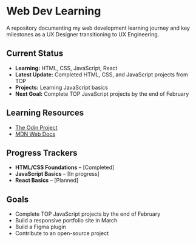 # Web Dev Learning
A repository documenting my web development learning journey and key milestones as a UX Designer transitioning to UX Engineering.

## Current Status
- **Learning:** HTML, CSS, JavaScript, React  
- **Latest Update:** Completed HTML, CSS, and JavaScript projects from TOP
- **Projects:** Learning JavaScript basics
- **Next Goal:** Complete TOP JavaScript projects by the end of February

## Learning Resources
- [The Odin Project](https://www.theodinproject.com/)
- [MDN Web Docs](https://developer.mozilla.org/)

## Progress Trackers
- **HTML/CSS Foundations** – [Completed]  
- **JavaScript Basics** – [In progress]  
- **React Basics** – [Planned]  

## Goals
- Complete TOP JavaScript projects by the end of February
- Build a responsive portfolio site in March
- Build a Figma plugin
- Contribute to an open-source project
